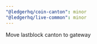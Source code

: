 ```yaml
---
"@ledgerhq/coin-canton": minor
"@ledgerhq/live-common": minor
---
```


Move lastblock canton to gateway
